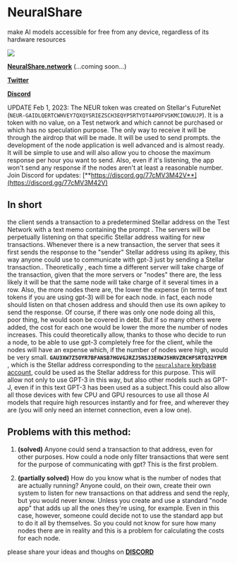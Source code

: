 # NeuralShare
make AI models accessible for free from any device, regardless of its hardware resources



![](https://user-images.githubusercontent.com/114559605/215350290-eed2157c-ba6a-4560-ad07-6ec37933273b.jpg)

[**NeuralShare.network**](http://neuralshare.network) (...coming soon...)

[**Twitter**](https://twitter.com/neuralshare)

[**Discord**](https://discord.gg/77cMV3M42V)

UPDATE Feb 1, 2023: The NEUR token was created on Stellar's FutureNet (`NEUR-GAIDLQERTCWHVEY7QXQYSRIEZSCH3EQYP5RTYDT44POFVSKMCIOWUUJP`). It is a token with no value, on a Test network and which cannot be purchased or which has no speculation purpose. The only way to receive it will be through the airdrop that will be made. It will be used to send prompts. the development of the node application is well advanced and is almost ready. It will be simple to use and will also allow you to choose the maximum response per hour you want to send. Also, even if it's listening, the app won't send any response if the nodes aren't at least a reasonable number. Join Discord for updates: [**https://discord.gg/77cMV3M42V**](https://discord.gg/77cMV3M42V)
## In short
the client sends a transaction to a predetermined Stellar address on the Test Network with a text memo containing the prompt . The servers will be perpetually listening on that specific Stellar address waiting for new transactions. Whenever there is a new transaction, the server that sees it first sends the response to the "sender" Stellar address using its apikey, this way anyone could use to communicate with gpt-3 just by sending a Stellar transaction.. Theoretically , each time a different server will take charge of the transaction, given that the more servers or "nodes" there are, the less likely it will be that the same node will take charge of it several times in a row. Also, the more nodes there are, the lower the expense (in terms of text tokens if you are using gpt-3) will be for each node. in fact, each node should listen on that chosen address and should then use its own apikey to send the response. Of course, if there was only one node doing all this, poor thing, he would soon be covered in debt. But if so many others were added, the cost for each one would be lower the more the number of nodes increases. This could theoretically allow, thanks to those who decide to run a node, to be able to use gpt-3 completely free for the client, while the nodes will have an expense which, if the number of nodes were high, would be very small.
**`GAU3XW7Z5OYR7BFANSB7HGVGJRZJ5NSJ3ERWJ5HRVZRCHFSRTQ32YPEM`** ,  which is the Stellar address corresponding to the [`neuralshare` keybase account](https://keybase.io/neuralshare), could be used as the Stellar address for this purpose.
This will allow not only to use GPT-3 in this way, but also other models such as GPT-J, even if in this text GPT-3 has been used as a subject.This could also allow all those devices with few CPU and GPU resources to use all those AI models that require high resources instantly and for free, and wherever they are (you will only need an internet connection, even a low one).





## Problems with this method:
1) **(solved)** Anyone could send a transaction to that address, even for other purposes. How could a node only filter transactions that were sent for the purpose of communicating with gpt? This is the first problem.

2) **(partially solved)** How do you know what is the number of nodes that are actually running? Anyone could, on their own, create their own system to listen for new transactions on that address and send the reply, but you would never know. Unless you create and use a standard "node app" that adds up all the ones they're using, for example. Even in this case, however, someone could decide not to use the standard app but to do it all by themselves. So you could not know for sure how many nodes there are in reality and this is a problem for calculating the costs for each node.

please share your ideas and thoughs on [**DISCORD**](https://discord.gg/77cMV3M42V)

